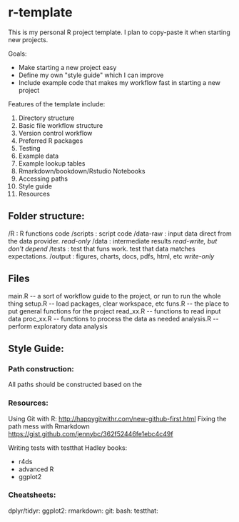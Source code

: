 # r-template

This is my personal R project template. I plan to copy-paste it when starting new projects.

Goals:
- Make starting a new project easy
- Define my own "style guide" which I can improve
- Include example code that makes my workflow fast in starting a new project


Features of the template include:

1)  Directory structure
2)  Basic file workflow structure
3)  Version control workflow
4)  Preferred R packages
5)  Testing
6)  Example data
7)  Example lookup tables
8)  Rmarkdown/bookdown/Rstudio Notebooks
9)  Accessing paths
10) Style guide
11) Resources


## Folder structure:

/R : R functions code
/scripts : script code
/data-raw : input data direct from the data provider. *read-only*
/data : intermediate results *read-write, but don't depend*
/tests : test that funs work. test that data matches expectations.
/output : figures, charts, docs, pdfs, html, etc *write-only*



## Files

main.R -- a sort of workflow guide to the project, or run to run the whole thing
setup.R -- load packages, clear workspace, etc
funs.R -- the place to put general functions for the project
read_xx.R -- functions to read input data
proc_xx.R -- functions to process the data as needed
analysis.R -- perform exploratory data analysis


## Style Guide:



### Path construction:

All paths should be constructed based on the 


### Resources:

Using Git with R: http://happygitwithr.com/new-github-first.html
Fixing the path mess with Rmarkdown https://gist.github.com/jennybc/362f52446fe1ebc4c49f

Writing tests with testthat
Hadley books:
- r4ds
- advanced R
- ggplot2


### Cheatsheets:

dplyr/tidyr:
ggplot2:
rmarkdown:
git:
bash:
testthat:



